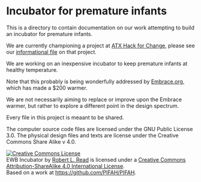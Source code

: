# Incubator for premature infants

This is a directory to contain documentation on our work attempting to build an incubator for premature infants.

We are currently championing a project at [ATX Hack for Change](http://atxhackforchange.org/schedule/), please see our [informational file](https://github.com/PIFAH/EWB/blob/master/incubator/ATX%20Hack%20For%20Change.md) on that project.


We are working on an inexpensive incubator to keep premature infants at healthy temperature.

Note that this probably is being wonderfully addressed by [Embrace.org](http://embraceglobal.org/embrace-warmer/), which has made a $200 warmer.

We are not necessarily aiming to replace or improve upon the Embrace warmer, but rather to explore a different point in the design spectrum.

Every file in this project is meaant to be shared.

The computer source code files are licensed under the GNU Public License 3.0.  The physical design files and texts are license under the Creative Commons Share Alike v 4.0.

<a rel="license" href="http://creativecommons.org/licenses/by-sa/4.0/"><img alt="Creative Commons License" style="border-width:0" src="https://i.creativecommons.org/l/by-sa/4.0/88x31.png" /></a><br /><span xmlns:dct="http://purl.org/dc/terms/" href="http://purl.org/dc/dcmitype/Text" property="dct:title" rel="dct:type">EWB Incubator</span> by <a xmlns:cc="http://creativecommons.org/ns#" href="https://github.com/PIFAH/PIFAH" property="cc:attributionName" rel="cc:attributionURL">Robert L. Read</a> is licensed under a <a rel="license" href="http://creativecommons.org/licenses/by-sa/4.0/">Creative Commons Attribution-ShareAlike 4.0 International License</a>.<br />Based on a work at <a xmlns:dct="http://purl.org/dc/terms/" href="https://github.com/PIFAH/PIFAH" rel="dct:source">https://github.com/PIFAH/PIFAH</a>.
